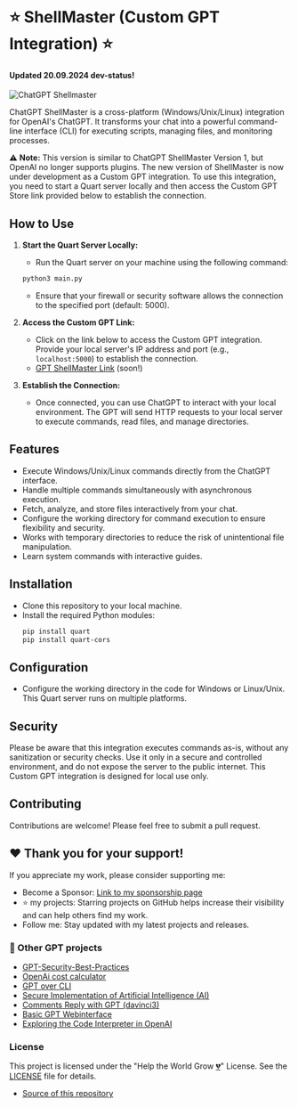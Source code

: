 
# ⭐ ShellMaster (Custom GPT Integration) ⭐
#### Updated 20.09.2024 dev-status!

![ChatGPT Shellmaster](img/chatgpt-shellmaster1.png)

ChatGPT ShellMaster is a cross-platform (Windows/Unix/Linux) integration for OpenAI's ChatGPT. It transforms your chat into a powerful command-line interface (CLI) for executing scripts, managing files, and monitoring processes.

⚠️ **Note:** This version is similar to ChatGPT ShellMaster Version 1, but OpenAI no longer supports plugins. The new version of ShellMaster is now under development as a Custom GPT integration. To use this integration, you need to start a Quart server locally and then access the Custom GPT Store link provided below to establish the connection.

## How to Use

1. **Start the Quart Server Locally:**
   - Run the Quart server on your machine using the following command:
   ```bash
   python3 main.py
   ```
   - Ensure that your firewall or security software allows the connection to the specified port (default: 5000).

2. **Access the Custom GPT Link:**
   - Click on the link below to access the Custom GPT integration. Provide your local server's IP address and port (e.g., `localhost:5000`) to establish the connection.
   - [GPT ShellMaster Link](#) (soon!)

3. **Establish the Connection:**
   - Once connected, you can use ChatGPT to interact with your local environment. The GPT will send HTTP requests to your local server to execute commands, read files, and manage directories.

## Features

- Execute Windows/Unix/Linux commands directly from the ChatGPT interface.
- Handle multiple commands simultaneously with asynchronous execution.
- Fetch, analyze, and store files interactively from your chat.
- Configure the working directory for command execution to ensure flexibility and security.
- Works with temporary directories to reduce the risk of unintentional file manipulation.
- Learn system commands with interactive guides.

## Installation

- Clone this repository to your local machine.
- Install the required Python modules:
    ```bash
    pip install quart
    pip install quart-cors
    ```

## Configuration

- Configure the working directory in the code for Windows or Linux/Unix. This Quart server runs on multiple platforms.

## Security

Please be aware that this integration executes commands as-is, without any sanitization or security checks. Use it only in a secure and controlled environment, and do not expose the server to the public internet. This Custom GPT integration is designed for local use only. 

## Contributing

Contributions are welcome! Please feel free to submit a pull request.

## ❤️ Thank you for your support!

If you appreciate my work, please consider supporting me:

- Become a Sponsor: [Link to my sponsorship page](https://github.com/sponsors/volkansah)
- :star: my projects: Starring projects on GitHub helps increase their visibility and can help others find my work.
- Follow me: Stay updated with my latest projects and releases.

### 👣 Other GPT projects 

- [GPT-Security-Best-Practices](https://github.com/VolkanSah/GPT-Security-Best-Practices)
- [OpenAi cost calculator](https://github.com/VolkanSah/OpenAI-Cost-Calculator)
- [GPT over CLI](https://github.com/VolkanSah/GPT-over-CLI)
- [Secure Implementation of Artificial Intelligence (AI)](https://github.com/VolkanSah/Implementing-AI-Systems-Whitepaper)
- [Comments Reply with GPT (davinci3)](https://github.com/VolkanSah/GPT-Comments-Reply-WordPress-Plugin)
- [Basic GPT Webinterface](https://github.com/VolkanSah/GPT-API-Integration-in-HTML-CSS-with-JS-PHP)
- [Exploring the Code Interpreter in OpenAI](https://github.com/VolkanSah/The-Code-Interpreter-in-OpenAI-ChatGPT)

### License

This project is licensed under the "Help the World Grow [💔](https://jugendamt-deutschland.de)" License. See the [LICENSE](LICENSE) file for details.

- [Source of this repository](https://github.com/VolkanSah/ChatGPT-ShellMaster)
